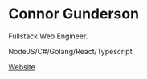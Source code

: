 # Connor Gunderson
Fullstack Web Engineer.

NodeJS/C#/Golang/React/Typescript

[Website](https://connorgunderson.vercel.app)

